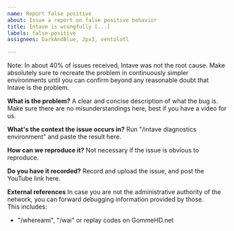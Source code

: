 ```yaml
---
name: Report false positive
about: Issue a report on false positive behavior
title: Intave is wrongfully [...]
labels: false-positive
assignees: DarkAndBlue, Jpx3, ventolotl

---
```

Note:
In about 40% of issues received, Intave was not the root cause.
Make absolutely sure to recreate the problem in continuously simpler environments
until you can confirm beyond any reasonable doubt that Intave is the problem.

**What is the problem?**
A clear and concise description of what the bug is.
Make sure there are no misunderstandings here, best if you have a video for us.

**What's the context the issue occurs in?**
Run "/intave diagnostics environment" and paste the result here.

**How can we reproduce it?**
Not necessary if the issue is obvious to reproduce.

**Do you have it recorded?**
Record and upload the issue, and post the YouTube link here.

**External references**
In case you are not the administrative authority of the network,
you can forward debugging information provided by those.
<br>
This includes:
- "/whereami", "/wai" or replay codes on GommeHD.net